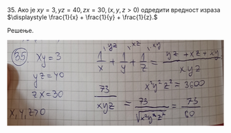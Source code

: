 $35.$ Ако је $xy = 3, yz = 40, zx = 30, (x,y,z >0)$ одредити вредност израза $\displaystyle \frac{1}{x} + \frac{1}{y} + \frac{1}{z}.$

Решење.

<img width="800" height="200" src="slike/35.jpg"><br>